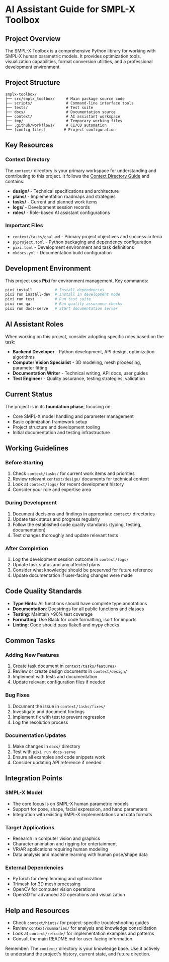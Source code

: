 # AI Assistant Guide for SMPL-X Toolbox

## Project Overview

The SMPL-X Toolbox is a comprehensive Python library for working with SMPL-X human parametric models. It provides optimization tools, visualization capabilities, format conversion utilities, and a professional development environment.

## Project Structure

```
smplx-toolbox/
├── src/smplx_toolbox/     # Main package source code
├── scripts/               # Command-line interface tools
├── tests/                 # Test suite
├── docs/                  # Documentation source
├── context/               # AI assistant workspace
├── tmp/                   # Temporary working files
├── .github/workflows/     # CI/CD automation
└── [config files]        # Project configuration
```

## Key Resources

### Context Directory
The `context/` directory is your primary workspace for understanding and contributing to this project. It follows the [Context Directory Guide](.magic-context/general/context-dir-guide.md) and contains:

- **design/** - Technical specifications and architecture
- **plans/** - Implementation roadmaps and strategies  
- **tasks/** - Current and planned work items
- **logs/** - Development session records
- **roles/** - Role-based AI assistant configurations

### Important Files
- `context/tasks/goal.md` - Primary project objectives and success criteria
- `pyproject.toml` - Python packaging and dependency configuration
- `pixi.toml` - Development environment and task definitions
- `mkdocs.yml` - Documentation build configuration

## Development Environment

This project uses **Pixi** for environment management. Key commands:

```bash
pixi install          # Install dependencies
pixi run install-dev  # Install in development mode
pixi run test         # Run test suite
pixi run qa           # Run quality assurance checks
pixi run docs-serve   # Start documentation server
```

## AI Assistant Roles

When working on this project, consider adopting specific roles based on the task:

- **Backend Developer** - Python development, API design, optimization algorithms
- **Computer Vision Specialist** - 3D modeling, mesh processing, parameter fitting
- **Documentation Writer** - Technical writing, API docs, user guides
- **Test Engineer** - Quality assurance, testing strategies, validation

## Current Status

The project is in its **foundation phase**, focusing on:
- Core SMPL-X model handling and parameter management
- Basic optimization framework setup
- Project structure and development tooling
- Initial documentation and testing infrastructure

## Working Guidelines

### Before Starting
1. Check `context/tasks/` for current work items and priorities
2. Review relevant `context/design/` documents for technical context
3. Look at `context/logs/` for recent development history
4. Consider your role and expertise area

### During Development
1. Document decisions and findings in appropriate `context/` directories
2. Update task status and progress regularly
3. Follow the established code quality standards (typing, testing, documentation)
4. Test changes thoroughly and update relevant tests

### After Completion
1. Log the development session outcome in `context/logs/`
2. Update task status and any affected plans
3. Consider what knowledge should be preserved for future reference
4. Update documentation if user-facing changes were made

## Code Quality Standards

- **Type Hints**: All functions should have complete type annotations
- **Documentation**: Docstrings for all public functions and classes
- **Testing**: Maintain >90% test coverage
- **Formatting**: Use Black for code formatting, isort for imports
- **Linting**: Code should pass flake8 and mypy checks

## Common Tasks

### Adding New Features
1. Create task document in `context/tasks/features/`
2. Review or create design documents in `context/design/`
3. Implement with tests and documentation
4. Update relevant configuration files if needed

### Bug Fixes
1. Document the issue in `context/tasks/fixes/`
2. Investigate and document findings
3. Implement fix with test to prevent regression
4. Log the resolution process

### Documentation Updates
1. Make changes in `docs/` directory
2. Test with `pixi run docs-serve`
3. Ensure all examples and code snippets work
4. Consider updating API reference if needed

## Integration Points

### SMPL-X Model
- The core focus is on SMPL-X human parametric models
- Support for pose, shape, facial expression, and hand parameters
- Integration with existing SMPL-X implementations and data formats

### Target Applications
- Research in computer vision and graphics
- Character animation and rigging for entertainment
- VR/AR applications requiring human modeling
- Data analysis and machine learning with human pose/shape data

### External Dependencies
- PyTorch for deep learning and optimization
- Trimesh for 3D mesh processing
- OpenCV for computer vision operations
- Open3D for advanced 3D operations and visualization

## Help and Resources

- Check `context/hints/` for project-specific troubleshooting guides
- Review `context/summaries/` for analysis and knowledge consolidation
- Look at `context/refcode/` for implementation examples and patterns
- Consult the main README.md for user-facing information

Remember: The `context/` directory is your knowledge base. Use it actively to understand the project's history, current state, and future direction.
